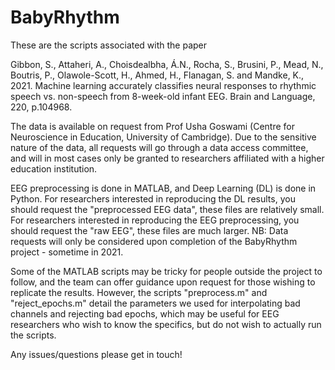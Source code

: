 # BabyRhythm
These are the scripts associated with the paper

Gibbon, S., Attaheri, A., Choisdealbha, Á.N., Rocha, S., Brusini, P., Mead, N., Boutris, P., Olawole-Scott, H., Ahmed, H., Flanagan, S. and Mandke, K., 2021. Machine learning accurately classifies neural responses to rhythmic speech vs. non-speech from 8-week-old infant EEG. Brain and Language, 220, p.104968.

The data is available on request from Prof Usha Goswami (Centre for Neuroscience in Education, University of Cambridge). Due to the sensitive nature of the data, all requests will go through a data access committee, and will in most cases only be granted to researchers affiliated with a higher education institution.

EEG preprocessing is done in MATLAB, and Deep Learning (DL) is done in Python. For researchers interested in reproducing the DL results, you should request the "preprocessed EEG data", these files are relatively small. For researchers interested in reproducing the EEG preprocessing, you should request the "raw EEG", these files are much larger. NB: Data requests will only be considered upon completion of the BabyRhythm project - sometime in 2021.

Some of the MATLAB scripts may be tricky for people outside the project to follow, and the team can offer guidance upon request for those wishing to replicate the results. However, the scripts "preprocess.m" and "reject_epochs.m" detail the parameters we used for interpolating bad channels and rejecting bad epochs, which may be useful for EEG researchers who wish to know the specifics, but do not wish to actually run the scripts.

Any issues/questions please get in touch!
